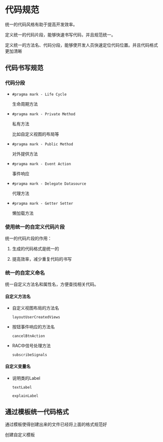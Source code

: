 # 代码规范 

统一的代码风格有助于提高开发效率。

定义统一的代码片段，能够快速书写代码，并且规范统一。

定义统一的方法名、代码分段，能够使开发人员快速定位代码位置。并且代码格式更加清晰

## 代码书写规范

### 代码分段

* `#pragma mark - Life Cycle`

	生命周期方法

* `#pragma mark - Private Method`

	私有方法

	比如自定义视图的布局等

* `#pragma mark - Public Method`

	对外提供方法

* `#pragma mark - Event Action` 

	事件响应

* `#pragma mark - Delegate Datasource`

	代理方法

* `#pragma mark - Getter Setter`

	懒加载方法

### 使用统一的自定义代码片段

统一的代码片段的作用：

1. 生成的代码格式是统一的

2. 提高效率，减少重复代码的书写

### 统一的自定义命名

统一自定义方法名和属性名，方便查找相关代码。

#### 自定义方法名

* 自定义视图布局的方法名

	`layoutUserCreatedViews`

* 按钮事件响应的方法名

	`cancelBtnAction`

* RAC中信号处理方法

	`subscribeSignals`

#### 自定义变量名

* 说明类的Label 

	`textLabel`

	`explainLabel`

## 通过模板统一代码格式

通过模板使得创建出来的文件已经将上面的格式规范好

创建自定义模板
